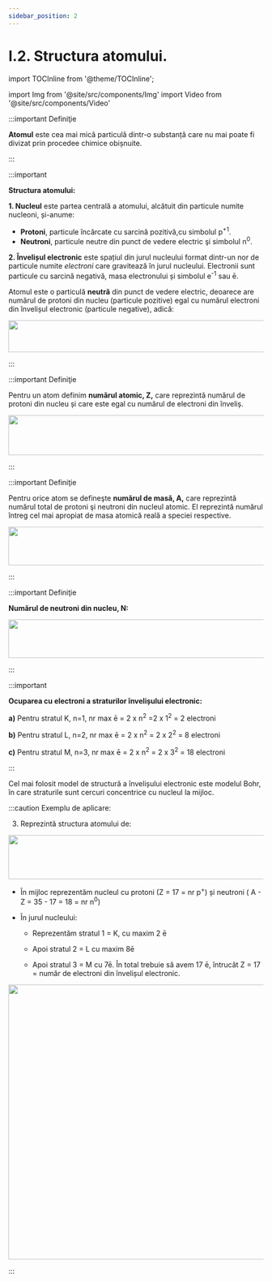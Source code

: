 ```yaml
---
sidebar_position: 2
---
```


# I.2. Structura atomului.

import TOCInline from '@theme/TOCInline';

<TOCInline toc={toc} />



import Img from '@site/src/components/Img'
import Video from '@site/src/components/Video'



:::important Definiţie

**Atomul** este cea mai mică particulă dintr-o substanță care nu mai poate fi divizat prin procedee chimice obișnuite.

:::


:::important

**Structura atomului:**

**1. Nucleul** este partea centrală a atomului, alcătuit din particule numite nucleoni, și-anume:
  - **Protoni**, particule încărcate cu sarcină pozitivă,cu simbolul p<sup>+1</sup>.
  - **Neutroni**, particule neutre din punct de vedere electric şi simbolul n<sup>0</sup>.

**2. Învelișul electronic** este spațiul din jurul nucleului format dintr-un nor de particule numite _electroni_ care gravitează în jurul nucleului. Electronii sunt particule cu sarcină negativă, masa electronului și simbolul e<sup>-1</sup> sau ē.

Atomul este o particulă **neutră** din punct de vedere electric, deoarece are numărul de protoni din nucleu (particule pozitive) egal cu numărul electroni din învelișul electronic (particule negative), adică:


<Img className="img-responsive4" src="chimie/clasa8/capitolul1/1_2_Poza0_NumarProtoniEgalNumarElectroni.jpg" width="1000" height="63" />


:::


:::important Definiţie

Pentru un atom definim **numărul atomic, Z,** care reprezintă numărul de protoni din nucleu și care este egal cu numărul de electroni din înveliș.


<Img className="img-responsive4" src="chimie/clasa8/capitolul1/1_2_Poza0bis1_NumarAtomicZ.jpg" width="1000" height="79" />


:::

:::important Definiţie

Pentru orice atom se defineşte **numărul de masă, A,** care reprezintă numărul total de protoni şi neutroni din nucleul atomic. El reprezintă numărul întreg cel mai apropiat de masa atomică reală a speciei respective. 


<Img className="img-responsive4" src="chimie/clasa8/capitolul1/1_2_Poza0bis2_NumarDeMasaA.jpg" width="1000" height="76" />


:::

:::important Definiţie

**Numărul de neutroni din nucleu, N:**


<Img className="img-responsive4" src="chimie/clasa8/capitolul1/1_2_Poza0bis3_NumarDeNeutroniN.jpg" width="1000" height="76" />


:::





:::important

**Ocuparea cu electroni a straturilor învelișului electronic:**

**a)** Pentru stratul K, n=1, nr max ē = 2 x n<sup>2</sup> =2 x 1<sup>2</sup> = 2 electroni       

**b)** Pentru stratul L, n=2, nr max ē = 2 x n<sup>2</sup> = 2 x 2<sup>2</sup> = 8 electroni 

**c)** Pentru stratul M, n=3, nr max ē = 2 x n<sup>2</sup> = 2 x 3<sup>2</sup> = 18 electroni


:::


Cel mai folosit model de structură a învelișului electronic este modelul Bohr, în care straturile sunt cercuri concentrice cu nucleul la mijloc.


:::caution Exemplu de aplicare:

3) Reprezintă structura atomului de: 

<Img className="img-responsive4" src="chimie/clasa8/capitolul1/1_2_Poza1_FormulaChimicaAtomClor.jpg" width="1000" height="87" />




- În mijloc reprezentăm nucleul cu protoni (Z = 17 = nr p<sup>+</sup>) și neutroni ( A - Z = 35 - 17 = 18 = nr n<sup>0</sup>)

- În jurul nucleului:
 
  - Reprezentăm stratul 1 = K, cu maxim 2 ē

  - Apoi stratul 2 = L cu maxim 8ē

  - Apoi stratul 3 = M cu 7ē. În total trebuie să avem 17 ē, întrucât Z = 17 = număr de electroni din învelișul electronic.
 



<Img className="img-responsive4"  src="chimie/clasa8/capitolul1/1_2_Poza2_StructuraAtomClor_vers2.jpg" width="1000" height="542" />

:::




<br></br>





